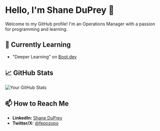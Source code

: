 # Hello, I'm Shane DuPrey 👋

Welcome to my GitHub profile! I'm an Operations Manager with a passion for programming and learning.

## 🌱 Currently Learning

- "Deeper Learning" on [Boot.dev](https://www.boot.dev)

## 📈 GitHub Stats

![Your GitHub Stats](https://github-readme-stats.vercel.app/api?username=Fepozopo&show_icons=true&theme=radical)

## 📫 How to Reach Me

- **LinkedIn:** [Shane DuPrey](https://www.linkedin.com/in/shane-duprey-52aa64274)
- **Twitter/X:** [@fepozopo](https://x.com/fepozopo)
